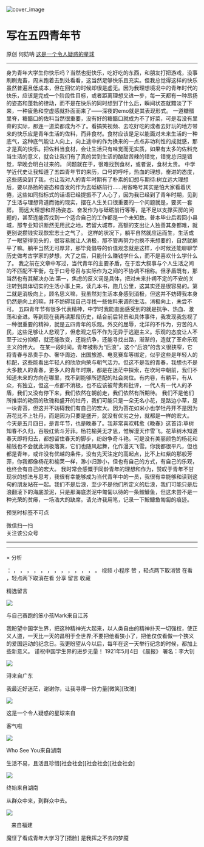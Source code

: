 ![cover_image](https://mmbiz.qpic.cn/mmbiz_jpg/UF0iaTnc0u770NaahMFQbGgwAh4QBrj6HsPxj7PzY4xSltSn6fO9dyAZNlic4OhhoHsCUUx0OfuHV6aMaukULSYA/0?wx_fmt=jpeg)

#  写在五四青年节

原创  何妨呐  [ 这是一个令人疑惑的星球 ](javascript:void\(0\);)

__ _ _ _ _

身为青年大学生你快乐吗？当然也挺快乐，吃好吃的东西，和朋友打把游戏，没事刷刷鬼畜，周末跑着去到处看看，这当然足够快乐且充实。但我总觉得这样的快乐虽然普遍且低成本，但在回忆的时候却很是虚无。因为我理想境况中的青年时代的快乐，应该是完成一个阶段性目标，或者距离理想又进一步，每一天都有一种昂扬的姿态和蓬勃的律动，而不是在快乐的同时想到了什么后，瞬间状态就黯淡了下来，一种疲惫和空虚感就扑面而来了——深夜的emo就是其表现形式。
一道糖醋里脊，糖醋口的佐料当然很重要，没有好的糖醋口就成为不了好菜，可是若没有里脊的实际，那连一道菜都成为不了。看搞笑视频、去吃好吃的或者去好玩的地方带来的快乐应是青年生活的佐料，而非食材。食材应该是足以能面对未来生活的一种底气，这种底气能让人向上，向上途中的作为换来的一点点非功利性的成就感，那才是真的快乐。把佐料当食材，会让生活只有味觉而无实质，如果有太多的佐料充当生活的意义，就会让我们有了真的尝到生活的酸甜苦辣的错觉，错觉总归是错觉，早晚会明白过来的。
问题就在于，很难找到食材，或者说，食材太贵。
中学学近代史让我知道了五四青年节的来历，口号的呼吁，热血的理想，奋进的态度，这些感染到了我，也让我对人的青年时期有了朴素的幻想与期待:树立远大理想后，要以昂扬的姿态和奋发的作为去砥砺前行......用省略号其实是怕大家看着厌倦，这些如同指标式的话语已经提振不了人心了，因为我已经到了青年时期，见到了生活与理想背道而驰的现实，摆在人生关口很重要的一个问题就是，要买一套房。
而远大理想和昂扬姿态、奋发作为与砥砺前行等等，是不足以支撑买房的问题的，甚至连能否找到一个适合自己的工作都是一个未知数。普本毕业后若回小县城，那专业知识断然无用武之地，若留大城市，高额的支出让人独善其身都难，就更别说攒钱实现恢宏志士之气了。
这样的状况下，躺平自然就应运而生，生活成了一眼望得见头的，很容易就让人消极，那不管再努力也换不来想要的，自然就躺平了嘛。躺平当然无可厚非，那毕竟倡导的价值观念就是这样，小时候还能聊聊学历史做考古学家的梦想，大了之后，只能什么赚钱学什么，而不是喜欢什么学什么了。
我之前在文章中写过，当代青年的主要矛盾，在于宏大叙事与个人生活之间的不匹配不平衡，在于口号号召与实际作为之间的不协调不相称。但矛盾既有，那当然也有其解决办法:第一，焦虑的反义词是具体，把对未来扑朔不定的不安的关注转到具体切实的生活小事上来，读几本书，跑几公里，这其实还是很容易的。第二就是消极向上，顾名思义嘛，我虽然对生活本身感到消极，但这并不妨碍我本身仍然是向上的嘛，并不妨碍我自己寻找一些佐料来调剂生活。消极向上，未尝不可。
五四青年节有很多代表精神，中学时我能直面感受到的就是抗争、热血、激荡和奋进。等到现在我再读那段历史，结合前后背景和具体事件，我发现我忽视了一种很重要的精神，就是五四青年的乐观。外交的屈辱，北洋的不作为，穷苦的人民，这些足够让人悲观了，但悲观之后不作为无异于逃避主义。乐观的态度让人不至于过分抑郁，就还能改变，还能抗争，还能寻找出路，渐渐的，造就了革命乐观主义的伟大。
在某一段时间，青年被称为“后浪”，这个“后浪”的含义很狭窄，它将青春与昂贵手办、奢华周边、出国旅游、电竞赛车等绑定，似乎这些是年轻人的标配，这些能看出年轻人的欣欣向荣与朝气活力。但这不是我的青春，我想也不是大多数人的青春，更多人的青年时期，都是在迷茫中探索，在坎坷中朝前，我们不知道未来的方向在哪里，找不到能够所适配的社会岗位。有内卷，有躺平，有从众，有独立，但这一点都不消极，也不应该被苛责和批评，一代人有一代人的矛盾，我们又没有停下来，我们依然在朝前走，我们依然有所期待。
我们不是他们所推崇的艳丽的玫瑰和盛开的牡丹，我们可能只是一朵无名小花，是路边小草，是一块青苔，但这并不妨碍我们有自己的宏大。因为苔花如米小也学牡丹开不是因为苔花比不上牡丹，而是因为只要是盛开，就没有优劣之分，就都是一样的宏大。
今天是五月四日，是青年节，也是晚春了。我非常喜欢韩愈《晚春》这首诗:草树知春不久归，百般红紫斗芳菲。杨花榆荚无才思，惟解漫天作雪飞。花草树木知道春天即将归去，都想留住春天的脚步，纷纷争奇斗艳。可是没有美丽颜色的杨花和榆钱也不会就此消极落寞，它们也随风起舞，化作漫天飞雪。你我都很平凡，但也都是青年，或许没有优越的条件，没有先天注定的高起点，比不上红紫的那般芳菲，你我都像杨花和榆荚一样，渺小归渺小，但也有自己的方式，有自己的乐观，也终会有自己的宏大。
我时常会感慨于同龄青年的理想和作为，赞叹于青年不甘现状的想法与思考，我很有幸能够成为当代青年中的一员，我很有幸能够和读到这句的朋友站在一起。我们不是后浪，至少不是他们所定义的后浪，我们可能只是后浪翻滚下的海底淤泥，只是那海底淤泥中匍匐以待的一条鮟鱇鱼，但这未尝不是一种光荣的贫瘠，一场浩大的缺席。请允许我用笔，记录一下鮟鱇鱼匍匐的痕迹。  

预览时标签不可点

微信扫一扫  
关注该公众号





****



****



×  分析

：  ，  ，  ，  ，  ，  ，  ，  ，  ，  ，  ，  ，  。  视频  小程序  赞  ，轻点两下取消赞  在看  ，轻点两下取消在看
分享  留言  收藏

精选留言

![](http://wx.qlogo.cn/mmopen/ajNVdqHZLLDibDrpBuAtbr4TG6icDY3VYicKPyTpj3xNXdTwo8uC1ydGmykQvVibyI6k9BD0CJyXPawEHKanjZ63CA/64)

与自己赛跑的笨小孩Mark来自江苏

我盼望中国学生界，把这种精神光大起来，以人类自由的精神扑灭一切强权，使正义人道，一天比一天的昌明于全世界;不要把他看狭小了，把他仅仅看做一个狹义的爱国运动的纪念日。我更盼望从今以后，每年在这一天举行纪念的时候，都加上些新意义。
谨祝中国学生界的进步无量！ 1921年5月4日 《晨报》 署名：李大钊

![](http://wx.qlogo.cn/mmopen/O9pEic1aHxeb9AWRB0JLiaNFpAjNlaaHcsbPjIoJm4ozvImJHH2XQk4GF2OBc082GmTNnCqupxyYicpMyqGFsOG8RAwkcgYE5LeN7EHWNZK2MMGkenlAhib0SgL6Mq50M9ow/64)

浔来自广东

我最近好迷茫，谢谢你，让我寻得一份力量[微笑][玫瑰]

![](http://wx.qlogo.cn/mmhead/Q3auHgzwzM6VbGrBOOAlGagxkqgSgMFEKjUr4VTcuSxZf64GJ3Sezw/64)

这是一个令人疑惑的星球来自

客气啦

![](http://wx.qlogo.cn/mmopen/PiajxSqBRaEJYP3mPVibkdOSwJ351DUSvl2KW8KqnJYn7Fibqgmef5zZnicrWkx53Ug4R9yyCaBNcFY4qVbmoANmz3VUDCGEs4o5gibSZSaNjXp4EKFuoHVcQgpSK2ico6KoibG/64)

Who See You来自湖南

生活不易，且活且珍惜[社会社会][社会社会][社会社会]

![](http://wx.qlogo.cn/mmopen/ajNVdqHZLLDC3DoMj8HKPsgRysictHv8Wt9KR25WBGYoTz8Rd5ibjhURo2MWic6RQibCj4wGaYf1Cx5JeERaiaozOFv1OAaInqeznNKuAEbRD8A3xpial9SlNRxtpzDicticOsDZ/64)

终始来自湖南

从群众中来，到群众中去。

![](http://wx.qlogo.cn/mmopen/KHvxKg8z8EgzSjjQuZIAQHVeiaTUBT697JCWKo7AWOiaUmT1aQ1mJhCJlqQJ20ia3SP6U2SMk1PT2yJLfDjxxeHz62a49TEHJp0U9Gl5CyE8Vg4WOKNcOkIBJ0hiawDJ79Y7/64)

ㅤ来自福建

魔怔了看成青年大学习了[捂脸] 是我挥之不去的梦魇

